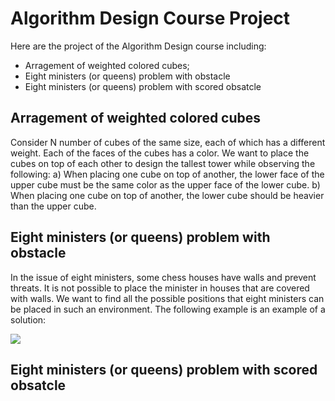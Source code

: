 # Algorithm Design Course Project
Here are the project of the Algorithm Design course including:
* Arragement of weighted colored cubes;
* Eight ministers (or queens) problem with obstacle
* Eight ministers (or queens) problem with scored obsatcle

##  Arragement of weighted colored cubes
Consider N number of cubes of the same size, each of which has a different weight. Each of the faces of the cubes has a color. We want to place the cubes on top of each other to design the tallest tower while observing the following:
a) When placing one cube on top of another, the lower face of the upper cube must be the same color as the upper face of the lower cube.
b) When placing one cube on top of another, the lower cube should be heavier than the upper cube.

## Eight ministers (or queens) problem with obstacle
In the issue of eight ministers, some chess houses have walls and prevent threats. It is not possible to place the minister in houses that are covered with walls. We want to find all the possible positions that eight ministers can be placed in such an environment. The following example is an example of a solution:

<img src="https://user-images.githubusercontent.com/93929227/204458807-e77c6f1a-7366-444c-8936-c67b403ff53a.png">

## Eight ministers (or queens) problem with scored obsatcle
